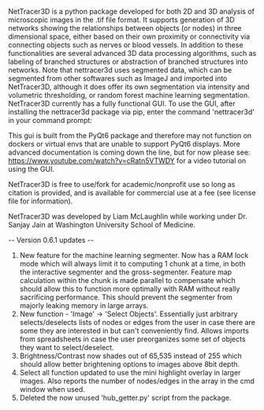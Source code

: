 NetTracer3D is a python package developed for both 2D and 3D analysis of microscopic images in the .tif file format. It supports generation of 3D networks showing the relationships between objects (or nodes) in three dimensional space, either based on their own proximity or connectivity via connecting objects such as nerves or blood vessels. In addition to these functionalities are several advanced 3D data processing algorithms, such as labeling of branched structures or abstraction of branched structures into networks. Note that nettracer3d uses segmented data, which can be segmented from other softwares such as ImageJ and imported into NetTracer3D, although it does offer its own segmentation via intensity and volumetric thresholding, or random forest machine learning segmentation. NetTracer3D currently has a fully functional GUI. To use the GUI, after installing the nettracer3d package via pip, enter the command 'nettracer3d' in your command prompt:


This gui is built from the PyQt6 package and therefore may not function on dockers or virtual envs that are unable to support PyQt6 displays. More advanced documentation is coming down the line, but for now please see: https://www.youtube.com/watch?v=cRatn5VTWDY
for a video tutorial on using the GUI.

NetTracer3D is free to use/fork for academic/nonprofit use so long as citation is provided, and is available for commercial use at a fee (see license file for information).

NetTracer3D was developed by Liam McLaughlin while working under Dr. Sanjay Jain at Washington University School of Medicine.

-- Version 0.6.1 updates --

1. New feature for the machine learning segmenter. Now has a RAM lock mode which will always limit it to computing 1 chunk at a time, in both the interactive segmenter and the gross-segmenter. Feature map calculation within the chunk is made parallel to compensate which should allow this to function more optimally with RAM without really sacrificing performance. This should prevent the segmenter from majorly leaking memory in large arrays.
2. New function - 'Image' -> 'Select Objects'. Essentially just arbitrary selects/deselects lists of nodes or edges from the user in case there are some they are interested in but can't conveniently find. Allows imports from spreadsheets in case the user preorganizes some set of objects they want to select/deselect.
3. Brightness/Contrast now shades out of 65,535 instead of 255 which should allow better brightening options to images above 8bit depth.
4. Select all function updated to use the mini highlight overlay in larger images. Also reports the number of nodes/edges in the array in the cmd window when used.
5. Deleted the now unused 'hub_getter.py' script from the package.